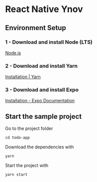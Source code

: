# React Native Ynov



## Environment Setup



### 1 - Download and install Node (LTS)

[Node.js](https://nodejs.org/en/)

### 2 - Download and install Yarn

[Installation | Yarn](https://classic.yarnpkg.com/en/docs/install/)

### 3 - Download and install Expo

[Installation - Expo Documentation](https://docs.expo.io/get-started/installation/)


## Start the sample project

Go to the project folder

`cd todo-app`

Download the dependencies with

`yarn`



Start the project with

`yarn start`